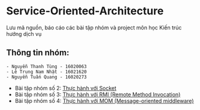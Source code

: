 # Service-Oriented-Architecture

Lưu mã nguồn, báo cáo các bài tập nhóm và project môn học Kiến trúc hướng dịch vụ

## Thông tin nhóm:
    - Nguyễn Thanh Tùng - 16020063
    - Lê Trung Nam Nhật - 16021620
    - Nguyễn Tuấn Quang - 16020273

- Bài tập nhóm số 2: [Thực hành với Socket](https://github.com/dgbttn/Service-Oriented-Architecture/tree/master/src/main/java/SocketExample)
- Bài tập nhóm số 3: [Thực hành với RMI (Remote Method Invocation)](https://github.com/dgbttn/Service-Oriented-Architecture/tree/master/src/main/java/RMIExample)
- Bài tập nhóm số 4: [Thực hành với MOM (Message-oriented middleware)](https://github.com/dgbttn/Service-Oriented-Architecture/tree/master/src/main/java/MessageOrientedMiddleware)